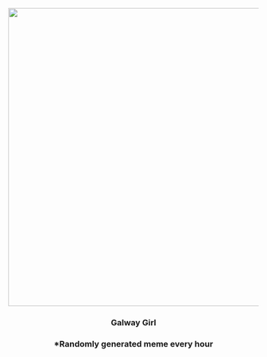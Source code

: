 <p align="center">
        <img src="https://i.redd.it/z1xw55heukn91.gif" width="600" height="600">
        </p>
        <h3 align="center">Galway Girl</h3>
        <h3 align="center">*Randomly generated meme every hour</h3>
    